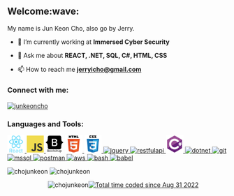 <h2>Welcome:wave:</h2>
<p>My name is Jun Keon Cho, also go by Jerry.</p>

- 🔭 I’m currently working at **Immersed Cyber Security**

- 💬 Ask me about **REACT, .NET, SQL, C#, HTML, CSS**

- 📫 How to reach me **jerryicho@gmail.com**

<h3 align="left">Connect with me:</h3>

<p align="left">
<a href="https://linkedin.com/in/junkeoncho" target="blank"><img align="center" src="https://raw.githubusercontent.com/rahuldkjain/github-profile-readme-generator/master/src/images/icons/Social/linked-in-alt.svg" alt="junkeoncho" height="30" width="40" /></a>
</p>

<h3 align="left">Languages and Tools:</h3>
<p align="left"> <a href="https://reactjs.org/" target="_blank" rel="noreferrer"> <img src="https://raw.githubusercontent.com/devicons/devicon/master/icons/react/react-original-wordmark.svg" alt="react" width="40" height="40"/> </a><a href="https://developer.mozilla.org/en-US/docs/Web/JavaScript" target="_blank" rel="noreferrer"> <img src="https://raw.githubusercontent.com/devicons/devicon/master/icons/javascript/javascript-original.svg" alt="javascript" width="40" height="40"/> </a><a href="https://getbootstrap.com" target="_blank" rel="noreferrer"> <img src="https://raw.githubusercontent.com/devicons/devicon/master/icons/bootstrap/bootstrap-plain-wordmark.svg" alt="bootstrap" width="40" height="40"/></a> <a href="https://www.w3.org/html/" target="_blank" rel="noreferrer"> <img src="https://raw.githubusercontent.com/devicons/devicon/master/icons/html5/html5-original-wordmark.svg" alt="html5" width="40" height="40"/> </a>  <a href="https://www.w3schools.com/css/" target="_blank" rel="noreferrer"> <img src="https://raw.githubusercontent.com/devicons/devicon/master/icons/css3/css3-original-wordmark.svg" alt="css3" width="40" height="40"/> </a><a href="https://jquery.com/" target="_blank" rel="noreferrer"> <img src="https://camo.githubusercontent.com/66eadc157b9689b478e6c2c135485c04a17c371832e3aa6985d321d7d36da193/68747470733a2f2f63646e2e6a7364656c6976722e6e65742f67682f64657669636f6e732f64657669636f6e2f69636f6e732f6a71756572792f6a71756572792d706c61696e2d776f72646d61726b2e737667" alt="jquery" width="40" height="40"/> </a> <a href="https://restfulapi.net/" target="_blank" rel="noreferrer"> <img src="https://cdn-icons-png.flaticon.com/512/2165/2165004.png" alt="restfulapi" width="40" height="40"/></a><a href="https://www.w3schools.com/cs/" target="_blank" rel="noreferrer"> <img src="https://raw.githubusercontent.com/devicons/devicon/master/icons/csharp/csharp-original.svg" alt="csharp" width="40" height="40"/> </a> <a href="https://dotnet.microsoft.com/" target="_blank" rel="noreferrer"> <img src="https://camo.githubusercontent.com/2f1508606a38136580ebde098ddf581996b38aa2c554be84d9f0fb680c2bdff1/68747470733a2f2f63646e2e6a7364656c6976722e6e65742f67682f64657669636f6e732f64657669636f6e2f69636f6e732f646f746e6574636f72652f646f746e6574636f72652d6f726967696e616c2e737667" alt="dotnet" width="40" height="40"/> </a> <a href="https://git-scm.com/" target="_blank" rel="noreferrer"> <img src="https://camo.githubusercontent.com/4be10612c67fd811026db0e822aecc3aa428bbbfe1162465dc8f69e7880f49ae/68747470733a2f2f63646e2e6a7364656c6976722e6e65742f67682f64657669636f6e732f64657669636f6e2f69636f6e732f6769742f6769742d706c61696e2d776f72646d61726b2e737667" alt="git" width="40" height="40"/> </a> <a href="https://www.microsoft.com/en-us/sql-server" target="_blank" rel="noreferrer"> <img src="https://cdn-icons-png.flaticon.com/512/1265/1265531.png" alt="mssql" width="40" height="40"/> </a> <a href="https://postman.com" target="_blank" rel="noreferrer"> <img src="https://www.vectorlogo.zone/logos/getpostman/getpostman-icon.svg" alt="postman" width="40" height="40"/> </a> <a href="https://aws.amazon.com" target="_blank" rel="noreferrer"> <img src="https://q00.github.io/img/aws.png" alt="aws" width="40" height="40"/> </a><a href="https://www.gnu.org/software/bash/" target="_blank" rel="noreferrer"> <img src="https://camo.githubusercontent.com/df1404f038a8252dec0847c94dcd4f0be9c4491a2682bc601d276f835e8eaa5d/68747470733a2f2f63646e2e6a7364656c6976722e6e65742f67682f64657669636f6e732f64657669636f6e2f69636f6e732f626173682f626173682d6f726967696e616c2e737667" alt="bash" width="40" height="40"/> </a> <a href="https://babeljs.io/" target="_blank" rel="noreferrer"> <img src="https://www.svgrepo.com/show/439072/babel.svg" alt="babel" width="40" height="40"/> </a></p>

<p width = "45%"><img height = "150px" align="left" src="https://github-readme-stats.vercel.app/api/top-langs?username=chojunkeon&show_icons=true&theme=dark&layout=compact" alt="chojunkeon" />&nbsp;<img height="150px"  src="https://github-readme-stats.vercel.app/api?username=chojunkeon&show_icons=true&theme=dark" alt="chojunkeon" /></p>
<p align="left"> <img src="https://komarev.com/ghpvc/?username=chojunkeon&label=Profile%20views&color=0e75b6&style=flat" alt="chojunkeon" /><a href="https://wakatime.com/@05e7bb20-401f-483a-80e9-0fb8baabceb0"><img src="https://wakatime.com/badge/user/05e7bb20-401f-483a-80e9-0fb8baabceb0.svg" alt="Total time coded since Aug 31 2022" /></a> </p>

